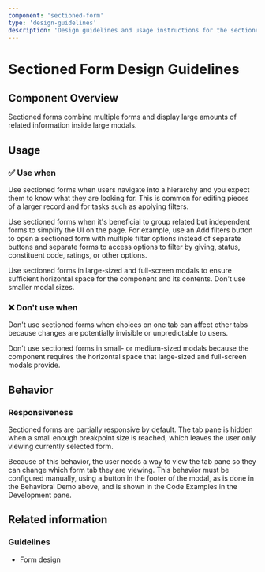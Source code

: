 ```yaml
---
component: 'sectioned-form'
type: 'design-guidelines'
description: 'Design guidelines and usage instructions for the sectioned-form component extracted from SKY UX documentation.'
---
```


# Sectioned Form Design Guidelines

## Component Overview
Sectioned forms combine multiple forms and display large amounts of related information inside large modals.

## Usage

### ✅ Use when

Use sectioned forms when users navigate into a hierarchy and you expect them to know what they are looking for. This is common for editing pieces of a larger record and for tasks such as applying filters.

Use sectioned forms when it's beneficial to group related but independent forms to simplify the UI on the page. For example, use an Add filters button to open a sectioned form with multiple filter options instead of separate buttons and separate forms to access options to filter by giving, status, constituent code, ratings, or other options.

Use sectioned forms in large-sized and full-screen modals to ensure sufficient horizontal space for the component and its contents. Don't use smaller modal sizes.

### ❌ Don't use when

Don't use sectioned forms when choices on one tab can affect other tabs because changes are potentially invisible or unpredictable to users.

Don't use sectioned forms in small- or medium-sized modals because the component requires the horizontal space that large-sized and full-screen modals provide.

## Behavior

### Responsiveness

Sectioned forms are partially responsive by default. The tab pane is hidden when a small enough breakpoint size is reached, which leaves the user only viewing currently selected form.

Because of this behavior, the user needs a way to view the tab pane so they can change which form tab they are viewing. This behavior must be configured manually, using a button in the footer of the modal, as is done in the Behavioral Demo above, and is shown in the Code Examples in the Development pane.

## Related information

### Guidelines

- Form design